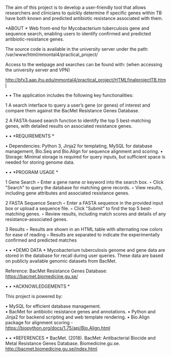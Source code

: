 The aim of this project is to develop a user-friendly tool that allows researchers and
clinicians to quickly determine if specific genes within TB have both known and predicted
antibiotic resistance associated with them.


*ABOUT *
Web front-end for Mycobacterium tuberculosis gene and sequence search, enabling users to identify confirmed and predicted antibiotic-resistance genes.

The source code is available in the university server under the path:
/var/www/html/mmontal4/practical_project/


Access to the webpage and searches can be found with: (when accessing the university server and VPN)

http://bfx3.aap.jhu.edu/mmontal4/practical_project/HTMLfinalprojectTB.html

•
•
The application includes the following key functionalities:

1	A search interface to query a user’s gene (or genes) of interest and compare them against the BacMet Resistance Genes Database.

2	A FASTA-based search function to identify the top 5 best-matching genes, with detailed results on associated resistance genes.


•
•
*REQUIREMENTS *

•	Dependencies: Python 3, Jinja2 for templating, MySQL for database management, Bio.Seq and Bio.Align for sequence alignment and scoring.
•	Storage: Minimal storage is required for query inputs, but sufficient space is needed for storing genome data.


•
•
*PROGRAM USAGE *

1	Gene Search
	◦	Enter a gene name or keyword into the search box.
	◦	Click "Search" to query the database for matching gene records.
	◦	View results, including gene attributes and associated resistance genes.

2	FASTA Sequence Search
	◦	Enter a FASTA sequence in the provided input box or upload a sequence file.
	◦	Click "Submit" to find the top 5 best-matching genes.
	◦	Review results, including match scores and details of any resistance-associated genes.

3	Results
	◦	Results are shown in an HTML table with alternating row colors for ease of reading
	◦	Results are separated to indicate the experimentally confirmed and predicted matches


•
•
*DEMO DATA *
Mycobacterium tuberculosis genome and gene data are stored in the database for recall during user queries. These data are based on publicly available genomic datasets from BacMet.

Reference: BacMet Resistance Genes Database: https://bacmet.biomedicine.gu.se/

•
•
*ACKNOWLEDGEMENTS *

This project is powered by:

•	MySQL for efficient database management.	
•	BacMet for antibiotic resistance genes and annotations.
•	Python and Jinja2 for backend scripting and web template rendering.
•	Bio.Align package for alignment scoring - https://biopython.org/docs/1.75/api/Bio.Align.html


•
•
*REFERENCES *
BacMet. (2018). BacMet: Antibacterial Biocide and Metal Resistance Genes Database. Biomedicine.gu.se. http://bacmet.biomedicine.gu.se/index.html





